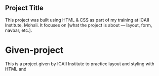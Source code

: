 ## Project Title
This project was built using HTML & CSS as part of my training at ICAII Institute, Mohali. It focuses on [what the project is about — layout, form, navbar, etc.].
# Given-project
This is a project given by ICAII Institute to practice layout and styling with HTML and
